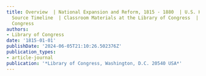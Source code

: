 ```yaml
---
title: Overview  | National Expansion and Reform, 1815 - 1880  | U.S. History Primary
  Source Timeline  | Classroom Materials at the Library of Congress  | Library of
  Congress
authors:
- Library of Congress
date: '1815-01-01'
publishDate: '2024-06-05T21:10:26.502376Z'
publication_types:
- article-journal
publication: '*Library of Congress, Washington, D.C. 20540 USA*'
---
```

